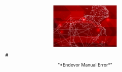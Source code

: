<p align="center">
<img src="Broadcom-Endevor.jpg" width="200">
</p>
# <p align="center">"*Endevor Manual Error*"</p>




